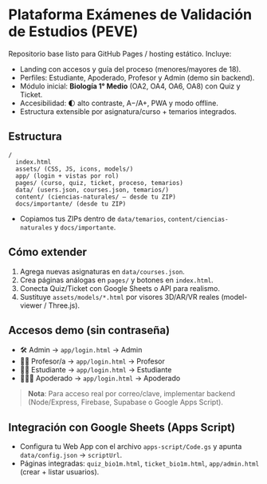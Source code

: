# Plataforma Exámenes de Validación de Estudios (PEVE)

Repositorio base listo para GitHub Pages / hosting estático. Incluye:

- Landing con accesos y guía del proceso (menores/mayores de 18).
- Perfiles: Estudiante, Apoderado, Profesor y Admin (demo sin backend).
- Módulo inicial: **Biología 1° Medio** (OA2, OA4, OA6, OA8) con Quiz y Ticket.
- Accesibilidad: 🌓 alto contraste, A−/A+, PWA y modo offline.
- Estructura extensible por asignatura/curso + temarios integrados.

## Estructura
```
/
  index.html
  assets/ (CSS, JS, icons, models/)
  app/ (login + vistas por rol)
  pages/ (curso, quiz, ticket, proceso, temarios)
  data/ (users.json, courses.json, temarios/)
  content/ (ciencias-naturales/ — desde tu ZIP)
  docs/importante/ (desde tu ZIP)
```
- Copiamos tus ZIPs dentro de `data/temarios`, `content/ciencias-naturales` y `docs/importante`.

## Cómo extender
1. Agrega nuevas asignaturas en `data/courses.json`.
2. Crea páginas análogas en `pages/` y botones en `index.html`.
3. Conecta Quiz/Ticket con Google Sheets o API para realismo.
4. Sustituye `assets/models/*.html` por visores 3D/AR/VR reales (model-viewer / Three.js).

## Accesos demo (sin contraseña)
- 🛠️ Admin → `app/login.html` → Admin
- 👩‍🏫 Profesor/a → `app/login.html` → Profesor
- 👩‍🎓 Estudiante → `app/login.html` → Estudiante
- 👨‍👩‍👧 Apoderado → `app/login.html` → Apoderado

> **Nota**: Para acceso real por correo/clave, implementar backend (Node/Express, Firebase, Supabase o Google Apps Script).


## Integración con Google Sheets (Apps Script)
- Configura tu Web App con el archivo `apps-script/Code.gs` y apunta `data/config.json` → `scriptUrl`.
- Páginas integradas: `quiz_bio1m.html`, `ticket_bio1m.html`, `app/admin.html` (crear + listar usuarios).
